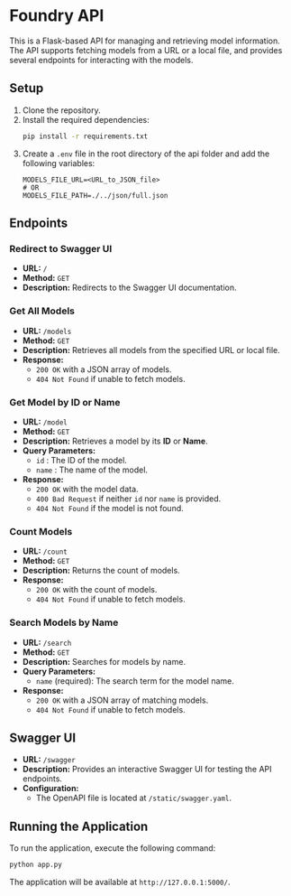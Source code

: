 # Foundry API

This is a Flask-based API for managing and retrieving model information.</br>
The API supports fetching models from a URL or a local file, and provides several endpoints for interacting with the models.

## Setup

1. Clone the repository.
2. Install the required dependencies:
    ```sh
    pip install -r requirements.txt
    ```
3. Create a `.env` file in the root directory of the api folder and add the following variables:
    ```properties
    MODELS_FILE_URL=<URL_to_JSON_file>
    # OR
    MODELS_FILE_PATH=./../json/full.json
    ```

## Endpoints

### Redirect to Swagger UI

- **URL:** `/`
- **Method:** `GET`
- **Description:** Redirects to the Swagger UI documentation.

### Get All Models

- **URL:** `/models`
- **Method:** `GET`
- **Description:** Retrieves all models from the specified URL or local file.
- **Response:**
    - `200 OK` with a JSON array of models.
    - `404 Not Found` if unable to fetch models.

### Get Model by ID or Name

- **URL:** `/model`
- **Method:** `GET`
- **Description:** Retrieves a model by its **ID** or **Name**.
- **Query Parameters:**
    - `id` : The ID of the model.
    - `name` : The name of the model.
- **Response:**
    - `200 OK` with the model data.
    - `400 Bad Request` if neither `id` nor `name` is provided.
    - `404 Not Found` if the model is not found.

### Count Models

- **URL:** `/count`
- **Method:** `GET`
- **Description:** Returns the count of models.
- **Response:**
    - `200 OK` with the count of models.
    - `404 Not Found` if unable to fetch models.

### Search Models by Name

- **URL:** `/search`
- **Method:** `GET`
- **Description:** Searches for models by name.
- **Query Parameters:**
    - `name` (required): The search term for the model name.
- **Response:**
    - `200 OK` with a JSON array of matching models.
    - `404 Not Found` if unable to fetch models.

## Swagger UI

- **URL:** `/swagger`
- **Description:** Provides an interactive Swagger UI for testing the API endpoints.
- **Configuration:**
    - The OpenAPI file is located at `/static/swagger.yaml`.

## Running the Application

To run the application, execute the following command:

```sh
python app.py
```

The application will be available at `http://127.0.0.1:5000/`.
